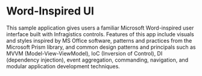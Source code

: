 ﻿# Word-Inspired UI

This sample application gives users a familiar Microsoft Word-inspired user interface built with Infragistics controls. Features of this app include visuals and styles inspired by MS Office software, patterns and practices from the Microsoft Prism library, and common design patterns and principals such as MVVM (Model-View-ViewModel), IoC (Inversion of Control), DI (dependency injection), event aggregation, commanding, navigation, and modular application development techniques.